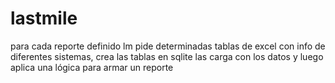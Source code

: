 # lastmile
para cada reporte definido lm pide determinadas tablas de excel con info de diferentes sistemas, crea las tablas en sqlite las carga con los datos y luego aplica una lógica para armar un reporte
